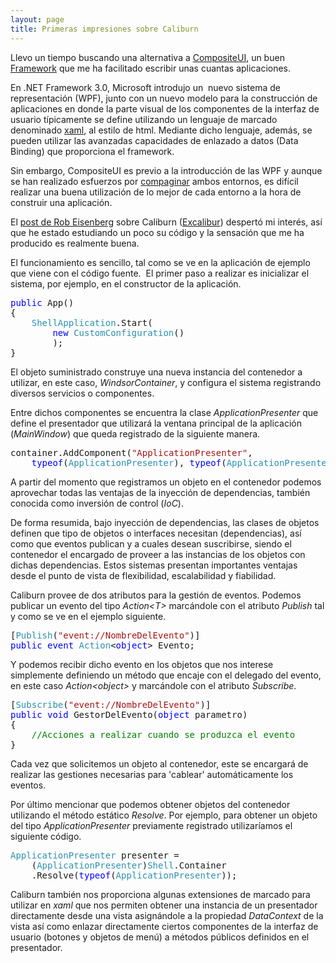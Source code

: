 ```yaml
---
layout: page
title: Primeras impresiones sobre Caliburn
---
```


<p>Llevo un tiempo buscando una alternativa a <a href="http://msdn2.microsoft.com/en-us/library/aa480450.aspx" target="_blank">CompositeUI</a>, un buen <a href="http://es.wikipedia.org/wiki/Framework" target="_blank">Framework</a> que me ha facilitado escribir unas cuantas aplicaciones.</p> <p>En .NET Framework 3.0, Microsoft introdujo un&nbsp; nuevo sistema de representación (WPF), junto con un nuevo modelo para la construcción de aplicaciones en donde la parte visual de los componentes de la interfaz de usuario típicamente se define utilizando un lenguaje de marcado denominado <a href="http://es.wikipedia.org/wiki/XAML" target="_blank">xaml</a>, al estilo de html. Mediante dicho lenguaje, además, se pueden utilizar las avanzadas capacidades de enlazado a datos (Data Binding) que proporciona el framework.</p> <p>Sin embargo, CompositeUI es previo a la introducción de las WPF y aunque se han realizado esfuerzos por <a href="http://www.codeplex.com/wpfcab" target="_blank">compaginar</a> ambos entornos, es difícil realizar una buena utilización de lo mejor de cada entorno a la hora de construir una aplicación.</p> <p>El <a href="http://devlicio.us/blogs/rob_eisenberg/archive/2008/01/07/introducing-caliburn-an-mvc-mvp-wpf-framework.aspx" target="_blank">post de Rob Eisenberg</a> sobre Caliburn (<a href="http://es.wikipedia.org/wiki/Excalibur" target="_blank">Excalibur</a>) despertó mi interés, así que he estado estudiando un poco su código y la sensación que me ha producido es realmente buena.</p> <p></p> <p>El funcionamiento es sencillo, tal como se ve en la aplicación de ejemplo que viene con el código fuente.&nbsp; El primer paso a realizar es inicializar el sistema, por ejemplo, en el constructor de la aplicación.</p><pre class="code"><span style="color: blue">public </span>App()
{
    <span style="color: #2b91af">ShellApplication</span>.Start(
        <span style="color: blue">new </span><span style="color: #2b91af">CustomConfiguration</span>()
        );
}</pre>
<p><a href="http://11011.net/software/vspaste"></a></p>
<p>El objeto suministrado construye una nueva instancia del contenedor a utilizar, en este caso, <em>WindsorContainer</em>, y configura el sistema registrando diversos servicios o componentes.</p>
<p>Entre dichos componentes se encuentra la clase <em>ApplicationPresenter</em> que define el presentador que utilizará la ventana principal de la aplicación (<em>MainWindow</em>) que queda registrado de la siguiente manera.</p><pre class="code">container.AddComponent(<span style="color: #a31515">"ApplicationPresenter"</span>,
    <span style="color: blue">typeof</span>(<span style="color: #2b91af">ApplicationPresenter</span>), <span style="color: blue">typeof</span>(<span style="color: #2b91af">ApplicationPresenter</span>));</pre>
<p><a href="http://11011.net/software/vspaste"></a></p>
<p>A partir del momento que registramos un objeto en el contenedor podemos aprovechar todas las ventajas de la inyección de dependencias, también conocida como inversión de control (<em>IoC</em>).</p>
<p>De forma resumida, bajo inyección de dependencias, las clases de objetos definen que tipo de objetos o interfaces necesitan (dependencias), así como que eventos publican y a cuales desean suscribirse, siendo el contenedor el encargado de proveer a las instancias de los objetos con dichas dependencias. Estos sistemas presentan importantes ventajas desde el punto de vista de flexibilidad, escalabilidad y fiabilidad.</p>
<p>Caliburn provee de dos atributos para la gestión de eventos. Podemos publicar un evento del tipo <em>Action&lt;T&gt;</em> marcándole con el atributo <em>Publish</em> tal y como se ve en el ejemplo siguiente.</p><pre class="code">[<span style="color: #2b91af">Publish</span>(<span style="color: #a31515">"event://NombreDelEvento"</span>)]
<span style="color: blue">public event </span><span style="color: #2b91af">Action</span>&lt;<span style="color: blue">object</span>&gt; Evento;</pre>
<p><a href="http://11011.net/software/vspaste"></a></p>
<p>Y podemos recibir dicho evento en los objetos que nos interese simplemente definiendo un método que encaje con el delegado del evento, en este caso <em>Action&lt;object&gt;</em> y marcándole con el atributo <em>Subscribe</em>.</p><pre class="code">[<span style="color: #2b91af">Subscribe</span>(<span style="color: #a31515">"event://NombreDelEvento"</span>)]
<span style="color: blue">public void </span>GestorDelEvento(<span style="color: blue">object </span>parametro)
{
    <span style="color: green">//Acciones a realizar cuando se produzca el evento
</span>}</pre>
<p>Cada vez que solicitemos un objeto al contenedor, este se encargará de realizar las gestiones necesarias para 'cablear' automáticamente los eventos.</p>
<p>Por último mencionar que podemos obtener objetos del contenedor utilizando el método estático <em>Resolve</em>. Por ejemplo, para obtener un objeto del tipo <em>ApplicationPresenter</em> previamente registrado utilizaríamos el siguiente código.</p><pre class="code"><span style="color: #2b91af">ApplicationPresenter </span>presenter = 
    (<span style="color: #2b91af">ApplicationPresenter</span>)<span style="color: #2b91af">Shell</span>.Container
    .Resolve(<span style="color: blue">typeof</span>(<span style="color: #2b91af">ApplicationPresenter</span>));</pre>
<p>Caliburn también nos proporciona algunas extensiones de marcado para utilizar en <em>xaml</em> que nos permiten obtener una instancia de un presentador directamente desde una vista asignándole a la propiedad <em>DataContext</em> de la vista así como enlazar directamente ciertos componentes de la interfaz de usuario (botones y objetos de menú) a métodos públicos definidos en el presentador.</p>